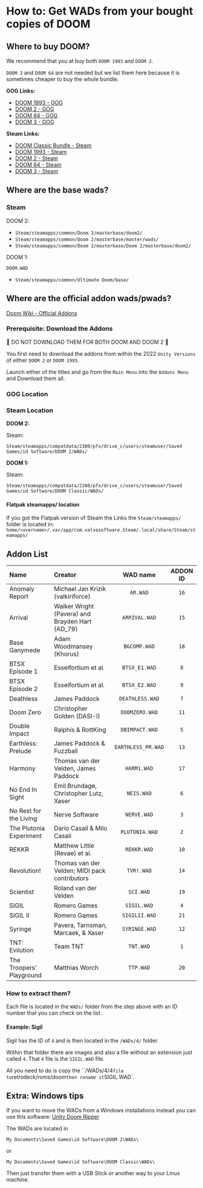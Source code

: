 # How to: Get WADs from your bought copies of DOOM

## Where to buy DOOM?

We recommend that you at buy both `DOOM 1993` and `DOOM 2`.

`DOOM 3` and `DOOM 64` are not needed but we list them here because it is sometimes cheaper to buy the whole bundle.

**GOG Links:**

- [DOOM 1993 - GOG](https://www.gog.com/en/game/doom_1993)
- [DOOM 2 - GOG](https://www.gog.com/en/game/doom_ii)
- [DOOM 64 - GOG](https://www.gog.com/en/game/doom_64)
- [DOOM 3 - GOG](https://www.gog.com/en/game/doom_3)

**Steam Links:**

- [DOOM Classic Bundle - Steam](https://store.steampowered.com/bundle/27490/DOOM_Classic_Bundle/)
- [DOOM 1993 - Steam](https://store.steampowered.com/app/2280/DOOM_1993/)
- [DOOM 2 - Steam](https://store.steampowered.com/app/2300/DOOM_II/)
- [DOOM 64 - Steam](https://store.steampowered.com/app/1148590/DOOM_64/)
- [DOOM 3 - Steam](https://store.steampowered.com/app/208200/DOOM_3/)


## Where are the base wads?

### Steam

DOOM 2:

- `Steam/steamapps/common/Doom 2/masterbase/doom2/`
- `Steam/steamapps/common/Doom 2/masterbase/master/wads/`
- `Steam/steamapps/common/Doom 2/masterbase/Doom 2/masterbase/doom2/`

DOOM 1:

`DOOM.WAD`

- `Steam/steamapps/common/Ultimate Doom/base/`

## Where are the official addon wads/pwads?

[Doom Wiki - Official Addons](https://doomwiki.org/wiki/Official_add-ons)

### Prerequisite: Download the Addons

🛑 DO NOT DOWNLOAD THEM FOR BOTH DOOM AND DOOM 2 🛑

You first need to download the addons from within the 2022 `Unity Versions` of either `DOOM 2` or `DOOM 1993`.

Launch either of the titles and go from the `Main Menu` into the `Addons Menu` and Download them all.


### GOG Location

### Steam Location

**DOOM 2:**

Steam:

`Steam/steamapps/compatdata/2300/pfx/drive_c/users/steamuser/Saved Games/id Software/DOOM 2/WADs/`

**DOOM 1:**

Steam:

`Steam/steamapps/compatdata/2280/pfx/drive_c/users/steamuser/Saved Games/id Software/DOOM Classic/WADs/`

#### Flatpak steamapps/ location

If you got the Flatpak version of Steam the Links the `Steam/steamapps/` folder is located in:<br>
`home/<username>/.var/app/com.valvesoftware.Steam/.local/share/Steam/steamapps/`


## Addon List

| Name                     |                      Creator                        |     WAD name         | ADDON ID |
| :---                     | :---                                                |        :---:         |  :---:   |
| Anomaly Report           |   Michael Jan Krizik (valkiriforce)                 |   `AR.WAD`           |  `16`    |
| Arrival                  |   Walker Wright (Pavera) and Brayden Hart (AD_79)   |   `ARRIVAL.WAD`      |  `15`    |
| Base Ganymede            |   Adam Woodmansey (Khorus)                          |   `BGCOMP.WAD`       |  `18`    |
| BTSX Episode 1           |   Esselfortium et al.                               |   `BTSX_E1.WAD`      |  `8`     |
| BTSX Episode 2           |   Esselfortium et al.                               |   `BTSX_E2.WAD`      |  `9`     |
| Deathless                |   James Paddock                                     |   `DEATHLESS.WAD`    |  `7`     |
| Doom Zero                |   Christopher Golden (DASI-I)                       |   `DOOMZERO.WAD`     |  `11`    |
| Double Impact            |   Ralphis & RottKing                                |   `DBIMPACT.WAD`     |  `5`     |
| Earthless: Prelude       |   James Paddock & Fuzzball                          |   `EARTHLESS_PR.WAD` |  `13`    |
| Harmony                  |   Thomas van der Velden, James Paddock              |   `HARM1.WAD`        |  `17`    |
| No End In Sight          |  Emil Brundage, Christopher Lutz, Xaser             |   `NEIS.WAD`         |  `6`     |
| No Rest for the Living   |   Nerve Software                                    |   `NERVE.WAD`        |  `3`     |
| The Plutonia Experiment  |   Dario Casali & Milo Casali                        |   `PLUTONIA.WAD`     |  `2`     |
| REKKR                    |   Matthew Little (Revae) et al.                     |   `REKKR.WAD`        |  `10`    |
| Revolution!              |   Thomas van der Velden; MIDI pack contributors     |   `TVR!.WAD`         |  `14`    |
| Scientist                |   Roland van der Velden                             |   `SCI.WAD`          |  `19`    |
| SIGIL                    |   Romero Games                                      |   `SIGIL.WAD`        |  `4`     |
| SIGIL II                 |   Romero Games                                      |   `SIGILII.WAD`      |  `21`    |
| Syringe                  |   Pavera, Tarnsman, Marcaek, & Xaser                |   `SYRINGE.WAD`      |  `12`    |
| TNT: Evilution           |   Team TNT                                          |   `TNT.WAD`          |  `1`     |
| The Troopers' Playground |   Matthias Worch                                    |   `TTP.WAD`          |  `20`    |

### How to extract them?

Each file is located in the `WADs/` folder from the step above with an ID number that you can check on the list.

#### Example: Sigil

Sigil has the ID of `4` and is then located in the `/WADs/4/` folder.

Within that folder there are images and also a file without an extension just called `4`.
That `4` file is the `SIGIL.WAD` file.

All you need to do is copy the ``/WADs/4/4` file to `retrodeck/roms/doom` then rename it `SIGIL.WAD`.


## Extra: Windows tips

If you want to move the WADs from a Windows installations instead you can use this software:
[Unity Doom Ripper](https://github.com/kevansevans/Unity-Doom-Ripper)

The WADs are located in

`My Documents\Saved Games\id Software\DOOM 2\WADs\`

or

`My Documents\Saved Games\id Software\DOOM Classic\WADs\`

Then just transfer them with a USB Stick or another way to your Linux machine.
